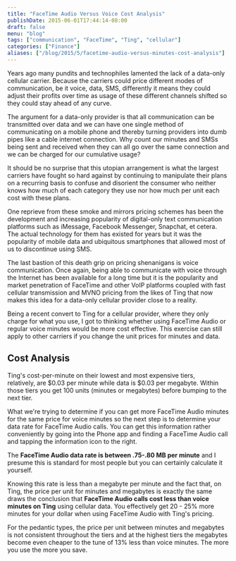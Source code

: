 ```yaml
---
title: "FaceTime Audio Versus Voice Cost Analysis"
publishDate: 2015-06-01T17:44:14-08:00
draft: false
menu: "blog"
tags: ["communication", "FaceTime", "Ting", "cellular"]
categories: ["Finance"]
aliases: ["/blog/2015/5/facetime-audio-versus-minutes-cost-analysis"]
---
```


Years ago many pundits and technophiles lamented the lack of a data-only cellular carrier. Because the carriers could price different modes of communication, be it voice, data, SMS, differently it means they could adjust their profits over time as usage of these different channels shifted so they could stay ahead of any curve.

The argument for a data-only provider is that all communication can be transmitted over data and we can have one single method of communicating on a mobile phone and thereby turning providers into dumb pipes like a cable internet connection. Why count our minutes and SMSs being sent and received when they can all go over the same connection and we can be charged for our cumulative usage?

It should be no surprise that this utopian arrangement is what the largest carriers have fought so hard against by continuing to manipulate their plans on a recurring basis to confuse and disorient the consumer who neither knows how much of each category they use nor how much per unit each cost with these plans.

One reprieve from these smoke and mirrors pricing schemes has been the development and increasing popularity of digital-only text communication platforms such as iMessage, Facebook Messenger, Snapchat, et cetera. The actual technology for them has existed for years but it was the popularity of mobile data and ubiquitous smartphones that allowed most of us to discontinue using SMS.

The last bastion of this death grip on pricing shenanigans is voice communication. Once again, being able to communicate with voice through the Internet has been available for a long time but it is the popularity and market penetration of FaceTime and other VoIP platforms coupled with fast cellular transmission and MVNO pricing from the likes of Ting that now makes this idea for a data-only cellular provider close to a reality.

Being a recent convert to Ting for a cellular provider, where they only charge for what you use, I got to thinking whether using FaceTime Audio or regular voice minutes would be more cost effective. This exercise can still apply to other carriers if you change the unit prices for minutes and data.

## Cost Analysis

Ting's cost-per-minute on their lowest and most expensive tiers, relatively, are $0.03 per minute while data is $0.03 per megabyte. Within those tiers you get 100 units (minutes or megabytes) before bumping to the next tier.

What we're trying to determine if you can get more FaceTime Audio minutes for the same price for voice minutes so the next step is to determine your data rate for FaceTime Audio calls. You can get this information rather conveniently by going into the Phone app and finding a FaceTime Audio call and tapping the information icon to the right. 

The **FaceTime Audio data rate is between .75-.80 MB per minute** and I presume this is standard for most people but you can certainly calculate it yourself.

Knowing this rate is less than a megabyte per minute and the fact that, on Ting, the price per unit for minutes and megabytes is exactly the same draws the conclusion that **FaceTime Audio calls cost less than voice minutes on Ting** using cellular data. You effectively get 20 - 25% more minutes for your dollar when using FaceTime Audio with Ting's pricing.

For the pedantic types, the price per unit between minutes and megabytes is not consistent throughout the tiers and at the highest tiers the megabytes become even cheaper to the tune of 13% less than voice minutes. The more you use the more you save.
